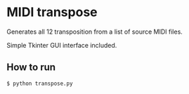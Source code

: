 # MIDI transpose
Generates all 12 transposition from a list of source MIDI files.

Simple Tkinter GUI interface included.

## How to run
```
$ python transpose.py
```
